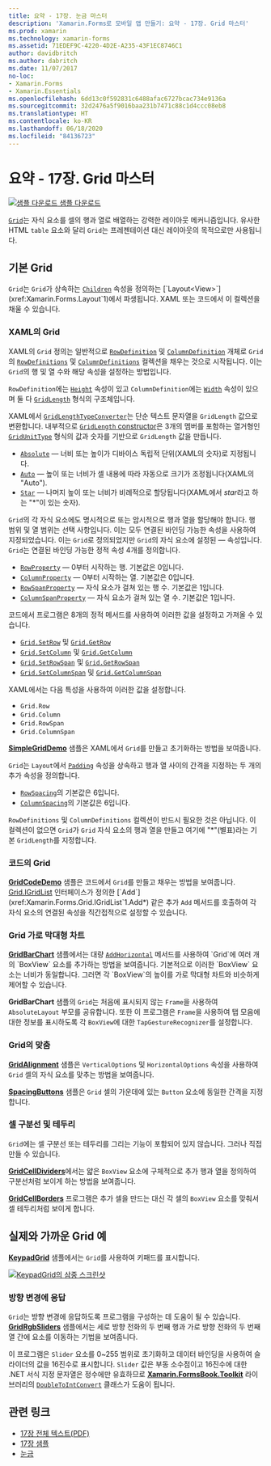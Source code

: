 ```yaml
---
title: 요약 - 17장. 눈금 마스터
description: 'Xamarin.Forms로 모바일 앱 만들기: 요약 - 17장. Grid 마스터'
ms.prod: xamarin
ms.technology: xamarin-forms
ms.assetid: 71EDEF9C-4220-4D2E-A235-43F1EC8746C1
author: davidbritch
ms.author: dabritch
ms.date: 11/07/2017
no-loc:
- Xamarin.Forms
- Xamarin.Essentials
ms.openlocfilehash: 6dd13c0f592831c6488afac6727bcac734e9136a
ms.sourcegitcommit: 32d2476a5f9016baa231b7471c88c1d4ccc08eb8
ms.translationtype: HT
ms.contentlocale: ko-KR
ms.lasthandoff: 06/18/2020
ms.locfileid: "84136723"
---
```

# <a name="summary-of-chapter-17-mastering-the-grid"></a>요약 - 17장. Grid 마스터

[![샘플 다운로드](~/media/shared/download.png) 샘플 다운로드](https://github.com/xamarin/xamarin-forms-book-samples/tree/master/Chapter17)

[`Grid`](xref:Xamarin.Forms.Grid)는 자식 요소를 셀의 행과 열로 배열하는 강력한 레이아웃 메커니즘입니다. 유사한 HTML `table` 요소와 달리 `Grid`는 프레젠테이션 대신 레이아웃의 목적으로만 사용됩니다.

## <a name="the-basic-grid"></a>기본 Grid

`Grid`는 `Grid`가 상속하는 [`Children`](xref:Xamarin.Forms.Layout`1.Children) 속성을 정의하는 [`Layout<View>`](xref:Xamarin.Forms.Layout`1)에서 파생됩니다. XAML 또는 코드에서 이 컬렉션을 채울 수 있습니다.

### <a name="the-grid-in-xaml"></a>XAML의 Grid

XAML의 `Grid` 정의는 일반적으로 [`RowDefinition`](xref:Xamarin.Forms.RowDefinition) 및 [`ColumnDefinition`](xref:Xamarin.Forms.ColumnDefinition) 개체로 `Grid`의 [`RowDefinitions`](xref:Xamarin.Forms.Grid.RowDefinitions) 및 [`ColumnDefinitions`](xref:Xamarin.Forms.Grid.ColumnDefinitions) 컬렉션을 채우는 것으로 시작됩니다. 이는 `Grid`의 행 및 열 수와 해당 속성을 설정하는 방법입니다.

`RowDefinition`에는 [`Height`](xref:Xamarin.Forms.RowDefinition.Height) 속성이 있고 `ColumnDefinition`에는 [`Width`](xref:Xamarin.Forms.ColumnDefinition.Width) 속성이 있으며 둘 다 [`GridLength`](xref:Xamarin.Forms.GridLength) 형식의 구조체입니다.

XAML에서 [`GridLengthTypeConverter`](xref:Xamarin.Forms.GridLengthTypeConverter)는 단순 텍스트 문자열을 `GridLength` 값으로 변환합니다. 내부적으로 [`GridLength` constructor](xref:Xamarin.Forms.GridLength.%23ctor(System.Double,Xamarin.Forms.GridUnitType))은 3개의 멤버를 포함하는 열거형인 [`GridUnitType`](xref:Xamarin.Forms.GridUnitType) 형식의 값과 숫자를 기반으로 `GridLength` 값을 만듭니다.

- [`Absolute`](xref:Xamarin.Forms.GridUnitType.Absolute) &mdash; 너비 또는 높이가 디바이스 독립적 단위(XAML의 숫자)로 지정됩니다.
- [`Auto`](xref:Xamarin.Forms.GridUnitType.Auto) &mdash; 높이 또는 너비가 셀 내용에 따라 자동으로 크기가 조정됩니다(XAML의 "Auto").
- [`Star`](xref:Xamarin.Forms.GridUnitType.Star) &mdash; 나머지 높이 또는 너비가 비례적으로 할당됩니다(XAML에서 *star*라고 하는 "\*"이 있는 숫자).

`Grid`의 각 자식 요소에도 명시적으로 또는 암시적으로 행과 열을 할당해야 합니다. 행 범위 및 열 범위는 선택 사항입니다. 이는 모두 연결된 바인딩 가능한 속성을 사용하여 지정되었습니다. 이는 `Grid`로 정의되었지만 `Grid`의 자식 요소에 설정된 &mdash; 속성입니다. `Grid`는 연결된 바인딩 가능한 정적 속성 4개를 정의합니다.

- [`RowProperty`](xref:Xamarin.Forms.Grid.RowProperty) &mdash; 0부터 시작하는 행. 기본값은 0입니다.
- [`ColumnProperty`](xref:Xamarin.Forms.Grid.ColumnProperty) &mdash; 0부터 시작하는 열. 기본값은 0입니다.
- [`RowSpanProperty`](xref:Xamarin.Forms.Grid.RowSpanProperty) &mdash; 자식 요소가 걸쳐 있는 행 수. 기본값은 1입니다.
- [`ColumnSpanProperty`](xref:Xamarin.Forms.Grid.ColumnSpanProperty) &mdash; 자식 요소가 걸쳐 있는 열 수. 기본값은 1입니다.

코드에서 프로그램은 8개의 정적 메서드를 사용하여 이러한 값을 설정하고 가져올 수 있습니다.

- [`Grid.SetRow`](xref:Xamarin.Forms.Grid.SetRow(Xamarin.Forms.BindableObject,System.Int32)) 및 [`Grid.GetRow`](xref:Xamarin.Forms.Grid.GetRow(Xamarin.Forms.BindableObject))
- [`Grid.SetColumn`](xref:Xamarin.Forms.Grid.SetColumn(Xamarin.Forms.BindableObject,System.Int32)) 및 [`Grid.GetColumn`](xref:Xamarin.Forms.Grid.GetColumn(Xamarin.Forms.BindableObject))
- [`Grid.SetRowSpan`](xref:Xamarin.Forms.Grid.SetRowSpan(Xamarin.Forms.BindableObject,System.Int32)) 및 [`Grid.GetRowSpan`](xref:Xamarin.Forms.Grid.GetRowSpan(Xamarin.Forms.BindableObject))
- [`Grid.SetColumnSpan`](xref:Xamarin.Forms.Grid.SetColumnSpan(Xamarin.Forms.BindableObject,System.Int32)) 및 [`Grid.GetColumnSpan`](xref:Xamarin.Forms.Grid.GetColumnSpan(Xamarin.Forms.BindableObject))

XAML에서는 다음 특성을 사용하여 이러한 값을 설정합니다.

- `Grid.Row`
- `Grid.Column`
- `Grid.RowSpan`
- `Grid.ColumnSpan`

[**SimpleGridDemo**](https://github.com/xamarin/xamarin-forms-book-samples/tree/master/Chapter17/SimpleGridDemo) 샘플은 XAML에서 `Grid`를 만들고 초기화하는 방법을 보여줍니다.

`Grid`는 `Layout`에서 [`Padding`](xref:Xamarin.Forms.Layout.Padding) 속성을 상속하고 행과 열 사이의 간격을 지정하는 두 개의 추가 속성을 정의합니다.

- [`RowSpacing`](xref:Xamarin.Forms.Grid.RowSpacing)의 기본값은 6입니다.
- [`ColumnSpacing`](xref:Xamarin.Forms.Grid.ColumnSpacing)의 기본값은 6입니다.

`RowDefinitions` 및 `ColumnDefinitions` 컬렉션이 반드시 필요한 것은 아닙니다. 이 컬렉션이 없으면 `Grid`가 `Grid` 자식 요소의 행과 열을 만들고 여기에 "\*"(별표)라는 기본 `GridLength`를 지정합니다.

### <a name="the-grid-in-code"></a>코드의 Grid

[**GridCodeDemo**](https://github.com/xamarin/xamarin-forms-book-samples/tree/master/Chapter17/GridCodeDemo) 샘플은 코드에서 `Grid`를 만들고 채우는 방법을 보여줍니다. [Grid.IGridList<T>](xref:Xamarin.Forms.Grid.IGridList`1) 인터페이스가 정의한 [`Add`](xref:Xamarin.Forms.Grid.IGridList`1.Add*) 같은 추가 `Add` 메서드를 호출하여 각 자식 요소의 연결된 속성을 직간접적으로 설정할 수 있습니다.

### <a name="the-grid-bar-chart"></a>Grid 가로 막대형 차트

[**GridBarChart**](https://github.com/xamarin/xamarin-forms-book-samples/tree/master/Chapter17/GridBarChart) 샘플에서는 대량 [`AddHorizontal`](xref:Xamarin.Forms.Grid.IGridList`1.AddHorizontal*) 메서드를 사용하여 `Grid`에 여러 개의 `BoxView` 요소를 추가하는 방법을 보여줍니다. 기본적으로 이러한 `BoxView` 요소는 너비가 동일합니다. 그러면 각 `BoxView`의 높이를 가로 막대형 차트와 비슷하게 제어할 수 있습니다.

**GridBarChart** 샘플의 `Grid`는 처음에 표시되지 않는 `Frame`을 사용하여 `AbsoluteLayout` 부모를 공유합니다. 또한 이 프로그램은 `Frame`을 사용하여 탭 모음에 대한 정보를 표시하도록 각 `BoxView`에 대한 `TapGestureRecognizer`를 설정합니다.

### <a name="alignment-in-the-grid"></a>Grid의 맞춤

[**GridAlignment**](https://github.com/xamarin/xamarin-forms-book-samples/tree/master/Chapter17/GridAlignment) 샘플은 `VerticalOptions` 및 `HorizontalOptions` 속성을 사용하여 `Grid` 셀의 자식 요소를 맞추는 방법을 보여줍니다.

[**SpacingButtons**](https://github.com/xamarin/xamarin-forms-book-samples/tree/master/Chapter17/SpacingButtons) 샘플은 `Grid` 셀의 가운데에 있는 `Button` 요소에 동일한 간격을 지정합니다.

### <a name="cell-dividers-and-borders"></a>셀 구분선 및 테두리

`Grid`에는 셀 구분선 또는 테두리를 그리는 기능이 포함되어 있지 않습니다. 그러나 직접 만들 수 있습니다.

[**GridCellDividers**](https://github.com/xamarin/xamarin-forms-book-samples/tree/master/Chapter17/GridCellDividers)에서는 얇은 `BoxView` 요소에 구체적으로 추가 행과 열을 정의하여 구분선처럼 보이게 하는 방법을 보여줍니다.

[**GridCellBorders**](https://github.com/xamarin/xamarin-forms-book-samples/tree/master/Chapter17/GridCellBorders) 프로그램은 추가 셀을 만드는 대신 각 셀의 `BoxView` 요소를 맞춰서 셀 테두리처럼 보이게 합니다.

## <a name="almost-real-life-grid-examples"></a>실제와 가까운 Grid 예

[**KeypadGrid**](https://github.com/xamarin/xamarin-forms-book-samples/tree/master/Chapter17/KeypadGrid) 샘플에서는 `Grid`를 사용하여 키패드를 표시합니다.

[![KeypadGrid의 삼중 스크린샷](images/ch17fg12-small.png "키패드 그리드")](images/ch17fg12-large.png#lightbox "키패드 그리드")

### <a name="responding-to-orientation-changes"></a>방향 변경에 응답

`Grid`는 방향 변경에 응답하도록 프로그램을 구성하는 데 도움이 될 수 있습니다. [**GridRgbSliders**](https://github.com/xamarin/xamarin-forms-book-samples/tree/master/Chapter17/GridRgbSliders) 샘플에서는 세로 방향 전화의 두 번째 행과 가로 방향 전화의 두 번째 열 간에 요소를 이동하는 기법을 보여줍니다.

이 프로그램은 `Slider` 요소를 0~255 범위로 초기화하고 데이터 바인딩을 사용하여 슬라이더의 값을 16진수로 표시합니다. `Slider` 값은 부동 소수점이고 16진수에 대한 .NET 서식 지정 문자열은 정수에만 유효하므로 [**Xamarin.FormsBook.Toolkit**](https://github.com/xamarin/xamarin-forms-book-samples/tree/master/Libraries/Xamarin.FormsBook.Toolkit) 라이브러리의 [`DoubleToIntConvert`](https://github.com/xamarin/xamarin-forms-book-samples/blob/master/Libraries/Xamarin.FormsBook.Toolkit/Xamarin.FormsBook.Toolkit/DoubleToIntConverter.cs) 클래스가 도움이 됩니다.

## <a name="related-links"></a>관련 링크

- [17장 전체 텍스트(PDF)](https://download.xamarin.com/developer/xamarin-forms-book/XamarinFormsBook-Ch17-Apr2016.pdf)
- [17장 샘플](https://github.com/xamarin/xamarin-forms-book-samples/tree/master/Chapter17)
- [눈금](~/xamarin-forms/user-interface/layouts/grid.md)
